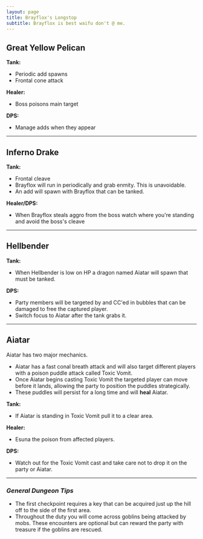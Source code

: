 ```yaml
---
layout: page
title: Brayflox's Longstop
subtitle: Brayflox is best waifu don't @ me.
---
```


## Great Yellow Pelican

**Tank:** 
* Periodic add spawns
* Frontal cone attack

**Healer:** 
* Boss poisons main target

**DPS:** 
* Manage adds when they appear

---

## Inferno Drake

**Tank:**
* Frontal cleave
* Brayflox will run in periodically and grab enmity. This is unavoidable.
* An add will spawn with Brayflox that can be tanked.

**Healer/DPS:** 
* When Brayflox steals aggro from the boss watch where you're standing and avoid the boss's cleave

---

## Hellbender

**Tank:** 
* When Hellbender is low on HP a dragon named Aiatar will spawn that must be tanked.

**DPS:**
* Party members will be targeted by and CC'ed in bubbles that can be damaged to free the captured player.
* Switch focus to Aiatar after the tank grabs it.

---

## Aiatar

Aiatar has two major mechanics. 
* Aiatar has a fast conal breath attack and will also target different players with a poison puddle attack called Toxic Vomit.
* Once Aiatar begins casting Toxic Vomit the targeted player can move before it lands, allowing the party to position the puddles strategically.
* These puddles will persist for a long time and will **heal** Aiatar.

**Tank:**
* If Aiatar is standing in Toxic Vomit pull it to a clear area.

**Healer:**
* Esuna the poison from affected players.

**DPS:**
* Watch out for the Toxic Vomit cast and take care not to drop it on the party or Aiatar.

---

### *General Dungeon Tips*

* The first checkpoint requires a key that can be acquired just up the hill off to the side of the first area.
* Throughout the duty you will come across goblins being attacked by mobs. These encounters are optional but can reward the party with treasure if the goblins are rescued.
